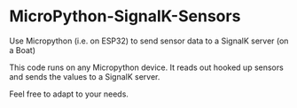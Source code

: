 # MicroPython-SignalK-Sensors
Use Micropython (i.e. on ESP32) to send sensor data to a SignalK server (on a Boat)

This code runs on any Micropython device. It reads out hooked up sensors and sends the values to a SignalK server.

Feel free to adapt to your needs.

